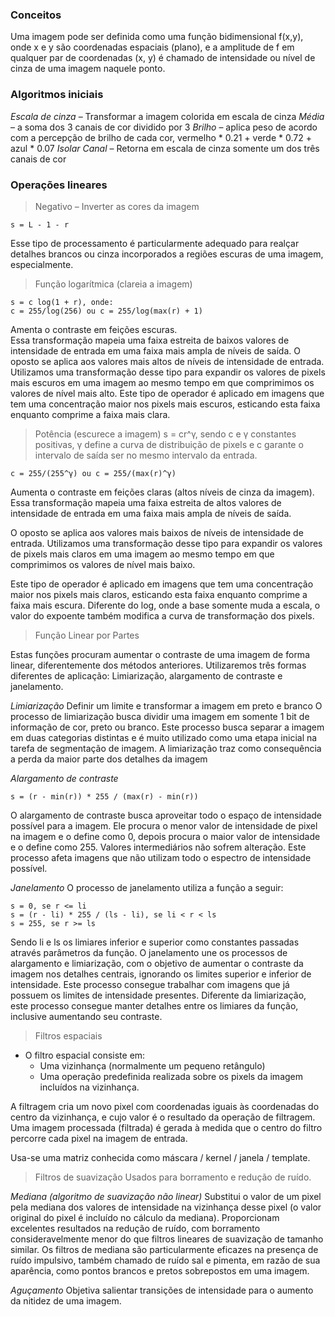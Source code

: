 ### Conceitos

Uma imagem pode ser definida como uma função bidimensional f(x,y), onde x e y são coordenadas espaciais (plano), e a amplitude de f em qualquer par de coordenadas (x, y) é chamado de intensidade ou nível de cinza de uma imagem naquele ponto.


### Algoritmos iniciais

*Escala de cinza* – Transformar a imagem colorida em escala de cinza
*Média* – a soma dos 3 canais de cor dividido por 3
*Brilho* – aplica peso de acordo com a percepção de brilho de cada cor, vermelho * 0.21 + verde * 0.72 + azul * 0.07
*Isolar Canal* – Retorna em escala de cinza somente um dos três canais de cor


### Operações lineares

> Negativo
– Inverter as cores da imagem

```
s = L - 1 - r
```

Esse tipo de processamento é particularmente adequado para realçar detalhes brancos ou cinza incorporados a regiões escuras de uma imagem, especialmente.

> Função logarítmica (clareia a imagem)

```
s = c log(1 + r), onde:
c = 255/log(256) ou c = 255/log(max(r) + 1)
```

Amenta o contraste em feições escuras.        
Essa transformação mapeia uma faixa estreita de baixos valores de intensidade de entrada em uma faixa mais ampla de níveis de saída.
O oposto se aplica aos valores mais altos de níveis de intensidade de entrada.
Utilizamos uma transformação desse tipo para expandir os valores de pixels mais escuros em uma imagem ao mesmo tempo em que comprimimos os valores de nível mais alto.
Este tipo de operador é aplicado em imagens que tem uma concentração maior nos pixels mais escuros, esticando esta faixa enquanto comprime a faixa mais clara.

> Potência (escurece a imagem)
s = cr^γ, sendo c e γ constantes positivas, γ define a curva de distribuição de pixels e c garante o intervalo de saída ser no mesmo intervalo da entrada.

```
c = 255/(255^γ) ou c = 255/(max(r)^γ)
```

Aumenta o contraste em feições claras (altos níveis de cinza da imagem).
Essa transformação mapeia uma faixa estreita de altos valores de intensidade de entrada em uma faixa mais ampla de níveis de saída.
        
O oposto se aplica aos valores mais baixos de níveis de intensidade de entrada. Utilizamos uma transformação desse tipo para expandir os valores de pixels mais claros em uma imagem ao mesmo tempo em que comprimimos os valores de nível mais baixo.
        
Este tipo de operador é aplicado em imagens que tem uma concentração maior nos pixels mais claros, esticando esta faixa enquanto comprime a faixa mais escura.
Diferente do log, onde a base somente muda a escala, o valor do expoente também modifica a curva de transformação dos pixels.


> Função Linear por Partes

Estas funções procuram aumentar o contraste de uma imagem de forma linear, diferentemente dos métodos anteriores.
Utilizaremos três formas diferentes de aplicação: Limiarização, alargamento de contraste e janelamento.

*Limiarização*
Definir um limite e transformar a imagem em preto e branco
O processo de limiarização busca dividir uma imagem em somente 1 bit de informação de cor, preto ou branco.
Este processo busca separar a imagem em duas categorias distintas e é muito utilizado como uma etapa inicial na tarefa de segmentação de imagem.
A limiarização traz como consequência a perda da maior parte dos detalhes da imagem

*Alargamento de contraste*

```
s = (r - min(r)) * 255 / (max(r) - min(r))
```

O alargamento de contraste busca aproveitar todo o espaço de intensidade possível para a imagem.
Ele procura o menor valor de intensidade de pixel na imagem e o define como 0, depois procura o maior valor de intensidade e o define como 255. Valores intermediários não sofrem alteração.
Este processo afeta imagens que não utilizam todo o espectro de intensidade possível.

*Janelamento*
O processo de janelamento utiliza a função a seguir:

```
s = 0, se r <= li
s = (r - li) * 255 / (ls - li), se li < r < ls
s = 255, se r >= ls
```

Sendo li e ls os limiares inferior e superior como constantes passadas através parâmetros da função.
O janelamento une os processos de alargamento e limiarização, com o objetivo de aumentar o contraste da imagem nos detalhes centrais, ignorando os limites superior e inferior de intensidade.
Este processo consegue trabalhar com imagens que já possuem os limites de intensidade presentes.
Diferente da limiarização, este processo consegue manter detalhes entre os limiares da função, inclusive aumentando seu contraste.


> Filtros espaciais
- O filtro espacial consiste em:
	- Uma vizinhança (normalmente um pequeno retângulo)
	- Uma operação predefinida realizada sobre os pixels da imagem incluídos na vizinhança.
	
A filtragem cria um novo pixel com coordenadas iguais às coordenadas do centro da vizinhança, e cujo valor é o resultado da operação de filtragem. Uma imagem processada (filtrada) é gerada à medida que o centro do filtro percorre cada pixel na imagem de entrada.

Usa-se uma matriz conhecida como máscara / kernel / janela / template.

> Filtros de suavização
Usados para borramento e redução de ruído.

*Mediana (algoritmo de suavização não linear)*
Substitui o valor de um pixel pela mediana dos valores de intensidade na vizinhança desse pixel (o valor original do pixel é incluído no cálculo da mediana). 
Proporcionam excelentes resultados na redução de ruído, com borramento consideravelmente menor do que filtros lineares de suavização de tamanho similar.
Os filtros de mediana são particularmente eficazes na presença de ruído impulsivo, também chamado de ruído sal e pimenta, em razão de sua aparência, como pontos brancos e pretos sobrepostos em uma imagem.

*Aguçamento*
Objetiva salientar transições de intensidade para o aumento da nitidez de uma imagem.
